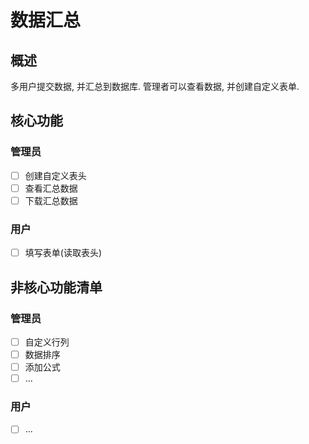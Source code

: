 # 数据汇总

## 概述
多用户提交数据, 并汇总到数据库. 管理者可以查看数据, 并创建自定义表单.

## 核心功能
### 管理员
- [ ] 创建自定义表头
- [ ] 查看汇总数据
- [ ] 下载汇总数据
### 用户
- [ ] 填写表单(读取表头)
## 非核心功能清单
### 管理员
- [ ] 自定义行列
- [ ] 数据排序
- [ ] 添加公式
- [ ] ...
### 用户
- [ ] ...
